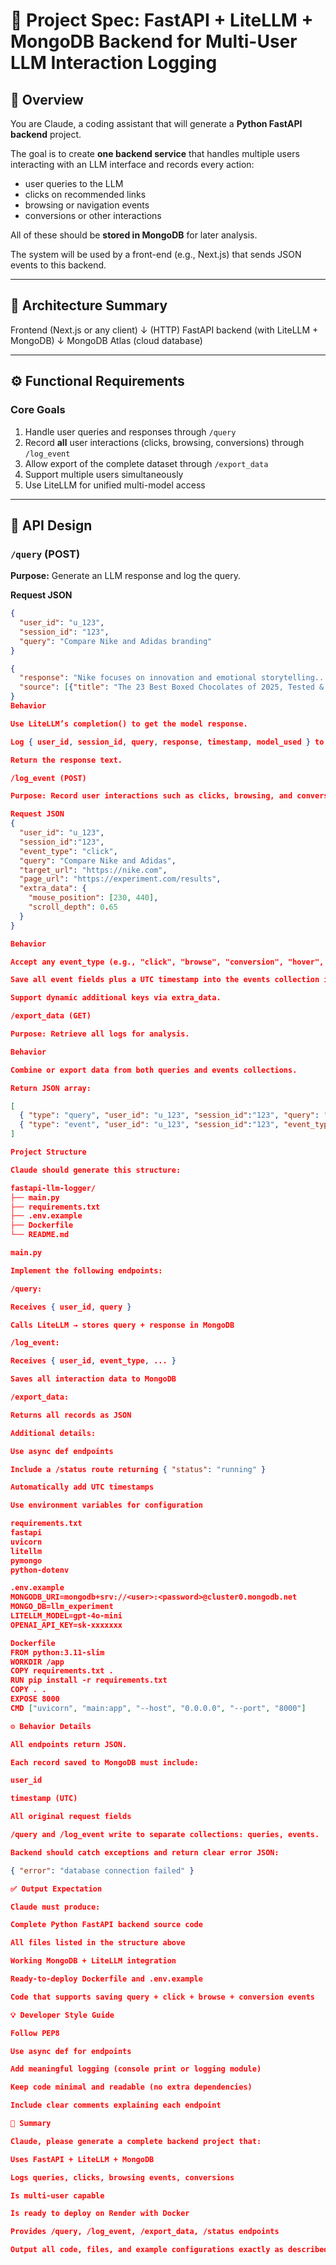 # 🧠 Project Spec: FastAPI + LiteLLM + MongoDB Backend for Multi-User LLM Interaction Logging

## 📘 Overview

You are Claude, a coding assistant that will generate a **Python FastAPI backend** project.

The goal is to create **one backend service** that handles multiple users interacting with an LLM interface and records every action:
- user queries to the LLM  
- clicks on recommended links  
- browsing or navigation events  
- conversions or other interactions  

All of these should be **stored in MongoDB** for later analysis.

The system will be used by a front-end (e.g., Next.js) that sends JSON events to this backend.

---

## 🎯 Architecture Summary

Frontend (Next.js or any client)
↓ (HTTP)
FastAPI backend (with LiteLLM + MongoDB)
↓
MongoDB Atlas (cloud database)


---

## ⚙️ Functional Requirements

### Core Goals
1. Handle user queries and responses through `/query`
2. Record **all** user interactions (clicks, browsing, conversions) through `/log_event`
3. Allow export of the complete dataset through `/export_data`
4. Support multiple users simultaneously
5. Use LiteLLM for unified multi-model access

---

## 🧩 API Design

### `/query` (POST)
**Purpose:** Generate an LLM response and log the query.

**Request JSON**
```json
{
  "user_id": "u_123",
  "session_id": "123",
  "query": "Compare Nike and Adidas branding"
}

{
  "response": "Nike focuses on innovation and emotional storytelling...",
  "source": [{"title": "The 23 Best Boxed Chocolates of 2025, Tested & Reviewed", "url": "https://www.seriouseats.com/best-chocolate-boxes-8414371", "content": "Sometimes simple is best, and this was a lovely box of dainty chocolates with classic flavors, like hazelnut, almond, crunchy praline (which had a faint saltiness that we loved), and whipped ganache. Like many a good box of chocolates, this one not only had classic combinations and new flavors, but it was also a box of well-crafted bonbons. We also loved the Classic Box of Chocolates (21 bonbons in seven flavors) which is made in partnership with Feve Artisan Chocolatiers. Plus, it’s a beautiful box with a vast array of flavors, including classics like chocolate raspberry, as well as floral caramels and spicy ganaches. If you like fruity, floral flavors, this is the perfect box of chocolates."}, {"title": "25 Chocolate Brands, Ranked Worst To Best - Tasting Table", "url": "https://www.tastingtable.com/788370/chocolate-brands-ranked-worst-to-best/", "content": "We feel like other chocolate brands are better tasting and affordable, hence our lower ranking of Cadbury. Scharffen Berger sells baking chocolate and chocolate bars, which differs from many of the other brands on our list. Today, Hershey is the umbrella for over 90 brands and products, including sweets, mints, and snacks, but here we'll stick with discussing the company's best chocolate offerings. The chocolates from Lindt taste incredibly high-quality, creamy, and delicious, so it's no secret the brand snagged such a high spot on this list. Not only does the Vermont-based company (a family-run business that has been around since 1983) sell bars like seemingly every other brand on our ranking, but it also makes delicious chocolate-covered caramels, English toffee, baking chocolate, hot chocolate, and more. This is chocolate, after all."}, {"title": "The Best Chocolate Brands in 2025 | MSA", "url": "https://www.mysubscriptionaddiction.com/directory/chocolate", "content": "The Best Chocolate Brands in 2025 · Vegancuts Snack Box · Mantry · Tasterie · Charleston Epicurean · Japan Crate · TreatsBox · Caroo · Secret Snacks."}, ]
}
Behavior

Use LiteLLM’s completion() to get the model response.

Log { user_id, session_id, query, response, timestamp, model_used } to the queries collection in MongoDB.

Return the response text.

/log_event (POST)

Purpose: Record user interactions such as clicks, browsing, and conversions.

Request JSON
{
  "user_id": "u_123",
  "session_id":"123",
  "event_type": "click",
  "query": "Compare Nike and Adidas",
  "target_url": "https://nike.com",
  "page_url": "https://experiment.com/results",
  "extra_data": {
    "mouse_position": [230, 440],
    "scroll_depth": 0.65
  }
}

Behavior

Accept any event_type (e.g., "click", "browse", "conversion", "hover", "scroll").

Save all event fields plus a UTC timestamp into the events collection in MongoDB.

Support dynamic additional keys via extra_data.

/export_data (GET)

Purpose: Retrieve all logs for analysis.

Behavior

Combine or export data from both queries and events collections.

Return JSON array:

[
  { "type": "query", "user_id": "u_123", "session_id":"123", "query": "...", "response": "..." },
  { "type": "event", "user_id": "u_123", "session_id":"123", "event_type": "click", "target_url": "..." }
]

Project Structure

Claude should generate this structure:

fastapi-llm-logger/
├── main.py
├── requirements.txt
├── .env.example
├── Dockerfile
└── README.md

main.py

Implement the following endpoints:

/query:

Receives { user_id, query }

Calls LiteLLM → stores query + response in MongoDB

/log_event:

Receives { user_id, event_type, ... }

Saves all interaction data to MongoDB

/export_data:

Returns all records as JSON

Additional details:

Use async def endpoints

Include a /status route returning { "status": "running" }

Automatically add UTC timestamps

Use environment variables for configuration

requirements.txt
fastapi
uvicorn
litellm
pymongo
python-dotenv

.env.example
MONGODB_URI=mongodb+srv://<user>:<password>@cluster0.mongodb.net
MONGO_DB=llm_experiment
LITELLM_MODEL=gpt-4o-mini
OPENAI_API_KEY=sk-xxxxxxx

Dockerfile
FROM python:3.11-slim
WORKDIR /app
COPY requirements.txt .
RUN pip install -r requirements.txt
COPY . .
EXPOSE 8000
CMD ["uvicorn", "main:app", "--host", "0.0.0.0", "--port", "8000"]

⚙️ Behavior Details

All endpoints return JSON.

Each record saved to MongoDB must include:

user_id

timestamp (UTC)

All original request fields

/query and /log_event write to separate collections: queries, events.

Backend should catch exceptions and return clear error JSON:

{ "error": "database connection failed" }

✅ Output Expectation

Claude must produce:

Complete Python FastAPI backend source code

All files listed in the structure above

Working MongoDB + LiteLLM integration

Ready-to-deploy Dockerfile and .env.example

Code that supports saving query + click + browse + conversion events

💡 Developer Style Guide

Follow PEP8

Use async def for endpoints

Add meaningful logging (console print or logging module)

Keep code minimal and readable (no extra dependencies)

Include clear comments explaining each endpoint

🧩 Summary

Claude, please generate a complete backend project that:

Uses FastAPI + LiteLLM + MongoDB

Logs queries, clicks, browsing events, conversions

Is multi-user capable

Is ready to deploy on Render with Docker

Provides /query, /log_event, /export_data, /status endpoints

Output all code, files, and example configurations exactly as described.